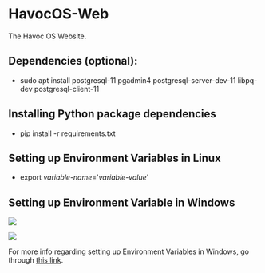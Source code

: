 # HavocOS-Web #
The Havoc OS Website.

## Dependencies (optional): ##
- sudo apt install postgresql-11 pgadmin4 postgresql-server-dev-11 libpq-dev postgresql-client-11

## Installing Python package dependencies ##
- pip install -r requirements.txt

## Setting up Environment Variables in Linux ##
- export *variable-name*='*variable-value*'

## Setting up Environment Variable in Windows ##
![](HavocOS-Web/docs/images/Env_Var_Setup.png)


 ![](HavocOS-Web/docs/images/Env_Var_Setup_2.png)

 For more info regarding setting up Environment Variables in Windows, go through [this link](https://www.youtube.com/watch?v=IolxqkL7cD8).